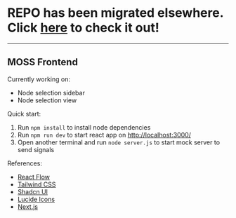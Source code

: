 # REPO has been migrated elsewhere. Click [here](https://github.com/UBCMint/fullstack-moss-app) to check it out!
-----
## MOSS Frontend

Currently working on:

-   Node selection sidebar
-   Node selection view

Quick start:

1. Run `npm install` to install node dependencies
2. Run `npm run dev` to start react app on [http://localhost:3000/](http://localhost:3000/)
3. Open another terminal and run `node server.js` to start mock server to send signals

References:

-   [React Flow](https://reactflow.dev/)
-   [Tailwind CSS](https://tailwindcss.com/)
-   [Shadcn UI](https://ui.shadcn.com/)
-   [Lucide Icons](https://lucide.dev/)
-   [Next.js](https://nextjs.org/)
